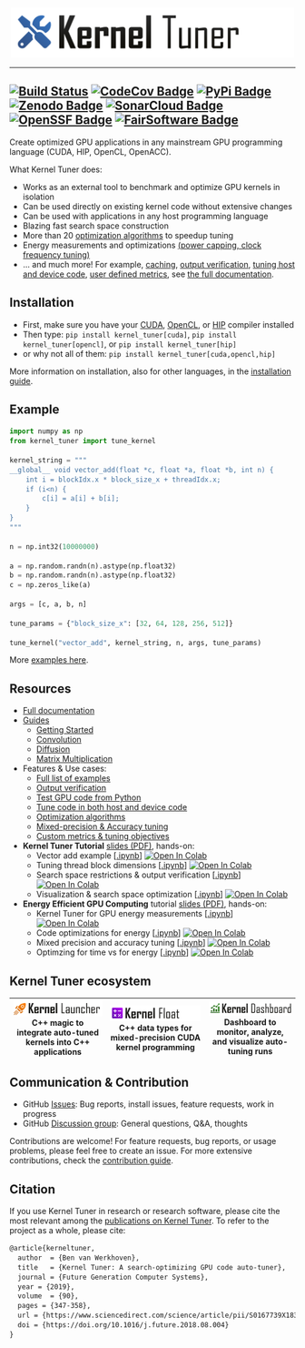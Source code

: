 

<div align="center">
  <img width="500px" src="doc/images/KernelTuner-logo.png"/>
</div>

---
[![Build Status](https://github.com/KernelTuner/kernel_tuner/actions/workflows/build-test-python-package.yml/badge.svg)](https://github.com/KernelTuner/kernel_tuner/actions/workflows/build-test-python-package.yml)
[![CodeCov Badge](https://codecov.io/gh/KernelTuner/kernel_tuner/branch/master/graph/badge.svg)](https://codecov.io/gh/KernelTuner/kernel_tuner)
[![PyPi Badge](https://img.shields.io/pypi/v/kernel_tuner.svg?colorB=blue)](https://pypi.python.org/pypi/kernel_tuner/)
[![Zenodo Badge](https://zenodo.org/badge/54894320.svg)](https://zenodo.org/badge/latestdoi/54894320)
[![SonarCloud Badge](https://sonarcloud.io/api/project_badges/measure?project=KernelTuner_kernel_tuner&metric=alert_status)](https://sonarcloud.io/dashboard?id=KernelTuner_kernel_tuner)
[![OpenSSF Badge](https://bestpractices.coreinfrastructure.org/projects/6573/badge)](https://bestpractices.coreinfrastructure.org/projects/6573)
[![FairSoftware Badge](https://img.shields.io/badge/fair--software.eu-%E2%97%8F%20%20%E2%97%8F%20%20%E2%97%8F%20%20%E2%97%8F%20%20%E2%97%8F-green)](https://fair-software.eu)
---


Create optimized GPU applications in any mainstream GPU 
programming language (CUDA, HIP, OpenCL, OpenACC).

What Kernel Tuner does:

- Works as an external tool to benchmark and optimize GPU kernels in isolation
- Can be used directly on existing kernel code without extensive changes 
- Can be used with applications in any host programming language
- Blazing fast search space construction
- More than 20 [optimization algorithms](https://kerneltuner.github.io/kernel_tuner/stable/optimization.html) to speedup tuning
- Energy measurements and optimizations [(power capping, clock frequency tuning)](https://arxiv.org/abs/2211.07260)
- ... and much more! For example, [caching](https://kerneltuner.github.io/kernel_tuner/stable/cache_files.html), [output verification](https://kerneltuner.github.io/kernel_tuner/stable/correctness.html), [tuning host and device code](https://kerneltuner.github.io/kernel_tuner/stable/hostcode.html), [user defined metrics](https://kerneltuner.github.io/kernel_tuner/stable/metrics.html), see [the full documentation](https://kerneltuner.github.io/kernel_tuner/stable/index.html).



## Installation

- First, make sure you have your [CUDA](https://kerneltuner.github.io/kernel_tuner/stable/install.html#cuda-and-pycuda), [OpenCL](https://kerneltuner.github.io/kernel_tuner/stable/install.html#opencl-and-pyopencl), or [HIP](https://kerneltuner.github.io/kernel_tuner/stable/install.html#hip-and-pyhipl) compiler installed
- Then type: `pip install kernel_tuner[cuda]`, `pip install kernel_tuner[opencl]`, or `pip install kernel_tuner[hip]`
- or why not all of them: `pip install kernel_tuner[cuda,opencl,hip]`

More information on installation, also for other languages, in the [installation guide](http://kerneltuner.github.io/kernel_tuner/stable/install.html).

## Example

```python
import numpy as np
from kernel_tuner import tune_kernel

kernel_string = """
__global__ void vector_add(float *c, float *a, float *b, int n) {
    int i = blockIdx.x * block_size_x + threadIdx.x;
    if (i<n) {
        c[i] = a[i] + b[i];
    }
}
"""

n = np.int32(10000000)

a = np.random.randn(n).astype(np.float32)
b = np.random.randn(n).astype(np.float32)
c = np.zeros_like(a)

args = [c, a, b, n]

tune_params = {"block_size_x": [32, 64, 128, 256, 512]}

tune_kernel("vector_add", kernel_string, n, args, tune_params)
```

More [examples here](https://kerneltuner.github.io/kernel_tuner/stable/examples.html).

## Resources

- [Full documentation](https://kerneltuner.github.io/kernel_tuner/stable/)
- [Guides](https://kerneltuner.github.io/kernel_tuner/stable/quickstart.html)
  - [Getting Started](https://kerneltuner.github.io/kernel_tuner/stable/quickstart.html)
  - [Convolution](https://kerneltuner.github.io/kernel_tuner/stable/convolution.html)
  - [Diffusion](https://kerneltuner.github.io/kernel_tuner/stable/diffusion.html)
  - [Matrix Multiplication](https://kerneltuner.github.io/kernel_tuner/stable/matrix_multiplication.html)
- Features & Use cases:
  - [Full list of examples](https://kerneltuner.github.io/kernel_tuner/stable/examples.html)
  - [Output verification](https://kerneltuner.github.io/kernel_tuner/stable/correctness.html)
  - [Test GPU code from Python](https://github.com/KernelTuner/kernel_tuner/blob/master/examples/cuda/test_vector_add.py)
  - [Tune code in both host and device code](https://kerneltuner.github.io/kernel_tuner/stable/hostcode.html)
  - [Optimization algorithms](https://kerneltuner.github.io/kernel_tuner/stable/optimization.html)
  - [Mixed-precision & Accuracy tuning](https://github.com/KernelTuner/kernel_tuner/blob/master/examples/cuda/accuracy.py)
  - [Custom metrics & tuning objectives](https://kerneltuner.github.io/kernel_tuner/stable/metrics.html)
- **Kernel Tuner Tutorial** [slides (PDF)](https://github.com/KernelTuner/kernel_tuner_tutorial/blob/master/slides/2022_SURF/SURF22-Kernel-Tuner-Tutorial.pdf), hands-on:
  - Vector add example [[.ipynb](https://github.com/KernelTuner/kernel_tuner_tutorial/blob/master/hands-on/cuda/00_Kernel_Tuner_Introduction.ipynb)] [![Open In Colab](https://colab.research.google.com/assets/colab-badge.svg)](https://colab.research.google.com/github/KernelTuner/kernel_tuner_tutorial/blob/master/hands-on/cuda/00_Kernel_Tuner_Introduction.ipynb)
  - Tuning thread block dimensions [[.ipynb](https://github.com/KernelTuner/kernel_tuner_tutorial/blob/master/hands-on/cuda/01_Kernel_Tuner_Getting_Started.ipynb)] [![Open In Colab](https://colab.research.google.com/assets/colab-badge.svg)](https://colab.research.google.com/github/KernelTuner/kernel_tuner_tutorial/blob/master/hands-on/cuda/01_Kernel_Tuner_Getting_Started.ipynb)
  - Search space restrictions & output verification [[.ipynb](https://github.com/KernelTuner/kernel_tuner_tutorial/blob/master/hands-on/cuda/02_Kernel_Tuner_Intermediate.ipynb)] [![Open In Colab](https://colab.research.google.com/assets/colab-badge.svg)](https://colab.research.google.com/github/KernelTuner/kernel_tuner_tutorial/blob/master/hands-on/cuda/02_Kernel_Tuner_Intermediate.ipynb)
  - Visualization & search space optimization [[.ipynb](https://github.com/KernelTuner/kernel_tuner_tutorial/blob/master/hands-on/cuda/03_Kernel_Tuner_Advanced.ipynb)] [![Open In Colab](https://colab.research.google.com/assets/colab-badge.svg)](https://colab.research.google.com/github/KernelTuner/kernel_tuner_tutorial/blob/master/hands-on/cuda/03_Kernel_Tuner_Advanced.ipynb)
- **Energy Efficient GPU Computing** tutorial [slides (PDF)](https://github.com/KernelTuner/kernel_tuner_tutorial/blob/master/slides/2023_Supercomputing/SC23.pdf), hands-on:
  - Kernel Tuner for GPU energy measurements [[.ipynb](https://github.com/KernelTuner/kernel_tuner_tutorial/blob/master/energy/00_Kernel_Tuner_Introduction.ipynb)] [![Open In Colab](https://colab.research.google.com/assets/colab-badge.svg)](https://colab.research.google.com/github/KernelTuner/kernel_tuner_tutorial/blob/master/energy/00_Kernel_Tuner_Introduction.ipynb)
  - Code optimizations for energy [[.ipynb](https://github.com/KernelTuner/kernel_tuner_tutorial/blob/master/energy/01_Code_Optimizations_for_Energy.ipynb)] [![Open In Colab](https://colab.research.google.com/assets/colab-badge.svg)](https://colab.research.google.com/github/KernelTuner/kernel_tuner_tutorial/blob/master/energy/01_Code_Optimizations_for_Energy.ipynb)
  - Mixed precision and accuracy tuning [[.ipynb](https://github.com/KernelTuner/kernel_tuner_tutorial/blob/master/energy/02_Mixed_precision_programming.ipynb)] [![Open In Colab](https://colab.research.google.com/assets/colab-badge.svg)](https://colab.research.google.com/github/KernelTuner/kernel_tuner_tutorial/blob/master/energy/02_Mixed_precision_programming.ipynb)
  - Optimzing for time vs for energy [[.ipynb](https://github.com/KernelTuner/kernel_tuner_tutorial/blob/master/energy/03_energy_efficient_computing.ipynb)] [![Open In Colab](https://colab.research.google.com/assets/colab-badge.svg)](https://colab.research.google.com/github/KernelTuner/kernel_tuner_tutorial/blob/master/energy/03_energy_efficient_computing.ipynb)


## Kernel Tuner ecosystem

| <img width="250px" src="doc/images/kernel_launcher.png"/><br />C++ magic to integrate auto-tuned kernels into C++ applications | <img width="250px" src="doc/images/kernel_float.png"/><br />C++ data types for mixed-precision CUDA kernel programming | <img width="275px" src="doc/images/kernel_dashboard.png"/><br />Dashboard to monitor, analyze, and visualize auto-tuning runs |
|     :---:      |     :---:      |     :---:      | 


## Communication & Contribution

- GitHub [Issues](https://github.com/KernelTuner/kernel_tuner/issues): Bug reports, install issues, feature requests, work in progress
- GitHub [Discussion group](https://github.com/orgs/KernelTuner/discussions): General questions, Q&A, thoughts

Contributions are welcome! For feature requests, bug reports, or usage problems, please feel free to create an issue.
For more extensive contributions, check the [contribution guide](http://kerneltuner.github.io/kernel_tuner/stable/contributing.html).

## Citation

If you use Kernel Tuner in research or research software, please cite the most relevant among the [publications on Kernel 
Tuner](https://kerneltuner.github.io/kernel_tuner/stable/#citation). To refer to the project as a whole, please cite:

```latex
@article{kerneltuner,
  author  = {Ben van Werkhoven},
  title   = {Kernel Tuner: A search-optimizing GPU code auto-tuner},
  journal = {Future Generation Computer Systems},
  year = {2019},
  volume  = {90},
  pages = {347-358},
  url = {https://www.sciencedirect.com/science/article/pii/S0167739X18313359},
  doi = {https://doi.org/10.1016/j.future.2018.08.004}
}
```


